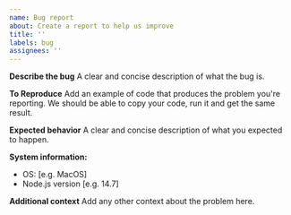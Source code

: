 ```yaml
---
name: Bug report
about: Create a report to help us improve
title: ''
labels: bug
assignees: ''
---
```


**Describe the bug**
A clear and concise description of what the bug is.

**To Reproduce**
Add an example of code that produces the problem you're reporting.
We should be able to copy your code, run it and get the same result.

**Expected behavior**
A clear and concise description of what you expected to happen.

**System information:**

- OS: [e.g. MacOS]
- Node.js version [e.g. 14.7]

**Additional context**
Add any other context about the problem here.
